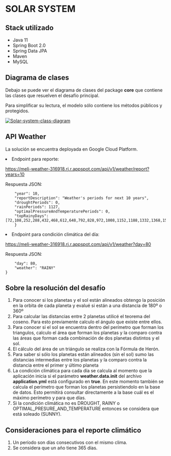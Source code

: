 <h1> SOLAR SYSTEM </h1>

<h2> Stack utilizado </h2>

<ul>
  <li>Java 11</li>
  <li>Spring Boot 2.0</li>
  <li>Spring Data JPA</li>
  <li>Maven</li>
  <li>MySQL</li>
</ul>

<h2> Diagrama de clases </h2>
<p> Debajo se puede ver el diagrama de clases del package <strong>core</strong> que contiene las clases que resuelven el desafío principal. </p>
<p> Para simplificar su lectura, el modelo sólo contiene los métodos públicos y protegidos. </p>

<a href='https://postimg.cc/XZbKxPK1' target='_blank'><img src='https://i.postimg.cc/fb3HWnVs/Solar-system-class-diagram.png' border='0' alt='Solar-system-class-diagram'/></a>

<h2>API Weather</h2>

La solución se encuentra deployada en Google Cloud Platform.

<li>Endpoint para reporte:</li>

<a href='https://meli-weather-316918.rj.r.appspot.com/api/v1/weather/report?years=10'>https://meli-weather-316918.rj.r.appspot.com/api/v1/weather/report?years=10</a>

Respuesta JSON:
```{
    "year": 10,
    "reportDescription": "Weather's periods for next 10 years",
    "droughtPeriods": 0,
    "rainPeriods": 1127,
    "optimalPressureAndTemperaturePeriods": 0,
    "topRainyDays": [72,108,252,288,432,468,612,648,792,828,972,1008,1152,1188,1332,1368,1512,1548,1692,1728,1872,1908,2052,2088,2232,2268,2412,2448]
    }
```

<li>Endpoint para condición climática del día: </li>

<a href='https://meli-weather-316918.rj.r.appspot.com/api/v1/weather?day=80'>https://meli-weather-316918.rj.r.appspot.com/api/v1/weather?day=80</a>

Respuesta JSON:
```{
    "day": 80,
    "weather": "RAINY"
}
```

<h2>Sobre la resolución del desafío</h2>
<ol>
    <li>Para conocer si los planetas y el sol están alineados obtengo la posición en la orbita de cada planeta y evalué si están a una distancia de 180º o 360º </li>
    <li>Para calcular las distancias entre 2 planetas utilicé el teorema del coseno. Para esto previamente calculo el ángulo que existe entre ellos.</li>
    <li>Para conocer si el sol se encuentra dentro del perímetro que forman los triangulos, calculo el área que forman los planetas y la comparo contra las áreas que forman cada combinación de dos planetas distintos y el sol.</li>
    <li>El cálculo del área de un triángulo se realiza con la Fórmula de Herón.</li>
    <li>Para saber si sólo los planetas están alineados (sin el sol) sumo las distancias intermedias entre los planetas y la comparo contra la distancia entre el primer y último planeta </li>
  <li> La condición climática para cada día se calcula al momento que la aplicación inicia si el parámetro <strong>weather.data.init</strong> del archivo <strong>application.yml</strong> está configurado en <strong>true</strong>. En este momento también se calcula el perímetro que forman los planetas persistiendolo en la base de datos. Esto permitirá consultar directamente a la base cuál es el máximo perímetro y para que días. </li>
  <li> Si la condición climática no es DROUGHT, RAINY o OPTIMAL_PRESURE_AND_TEMPERATURE entonces se considera que está soleado (SUNNY). </li>
</ol>

<h2>Consideraciones para el reporte climático</h2>
<ol>
  <li> Un período son días consecutivos con el mismo clima. </li>
  <li> Se considera que un año tiene 365 días. </li>
</ol>

